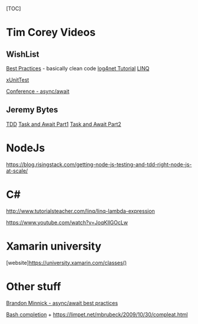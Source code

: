 [TOC]

# Tim Corey Videos

## WishList

[Best Practices](https://www.youtube.com/watch?v=-9b8NRqjUFM)  - basically clean code
[log4net Tutorial](https://www.youtube.com/watch?v=2lAdQ_QwNww)
[LINQ](https://www.youtube.com/watch?v=yClSNQdVD7g)

[xUnitTest](https://www.youtube.com/watch?v=ub3P8c87cwk)



[Conference - async/await](https://www.youtube.com/watch?v=Al8LrBKpZEU)


##  Jeremy Bytes
[TDD](https://www.youtube.com/watch?v=l4xhTq4qmC0)
[Task and Await Part1](https://www.youtube.com/watch?v=0qiB3oW_nd8)
[Task and Await Part2](https://www.youtube.com/watch?v=2bFp7Ob-fC8	)

# NodeJs

<https://blog.risingstack.com/getting-node-js-testing-and-tdd-right-node-js-at-scale/>



# C#

<http://www.tutorialsteacher.com/linq/linq-lambda-expression>

https://www.youtube.com/watch?v=JoqKIlGOcLw





# Xamarin university

[website]https://university.xamarin.com/classes()



# Other stuff

[Brandon Minnick - async/await best practices](https://www.youtube.com/watch?v=My2gAv5Vrkk)

[Bash completion](https://github.com/mbrubeck/compleat)  + https://limpet.net/mbrubeck/2009/10/30/compleat.html

